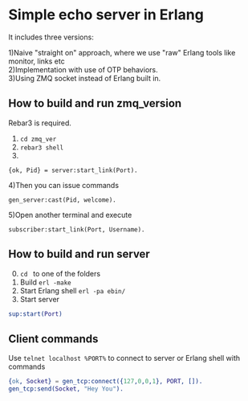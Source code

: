 # Simple echo server in Erlang

It includes three versions:

1)Naive "straight on" approach, where we use "raw" Erlang tools like monitor, links etc  
2)Implementation with use of OTP behaviors.  
3)Using ZMQ socket instead of Erlang built in.

## How to build and run zmq_version

Rebar3 is required.

1) `cd zmq_ver`
2) `rebar3 shell`
3)
```
{ok, Pid} = server:start_link(Port).
```
4)Then you can issue commands
```
gen_server:cast(Pid, welcome).
```
5)Open another terminal and execute
```
subscriber:start_link(Port, Username).
```

## How to build and run server

0) `cd ` to one of the folders
1) Build `erl -make`
2) Start Erlang shell `erl -pa ebin/`
3) Start server
```erl
sup:start(Port)
```

## Client commands

Use `telnet localhost %PORT%` to connect to server or Erlang shell with commands
```erl
{ok, Socket} = gen_tcp:connect({127,0,0,1}, PORT, []).
gen_tcp:send(Socket, "Hey You").
```
